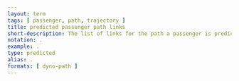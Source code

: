 ```yaml
---
layout: term
tags: [ passenger, path, trajectory ]
title: predicted passenger path links
short-description: The list of links for the path a passenger is predicted to take for a specific trip, with their timing and costs.
notation: .
example: .
type: predicted
alias: .
formats: [ dyno-path ]
---
```

